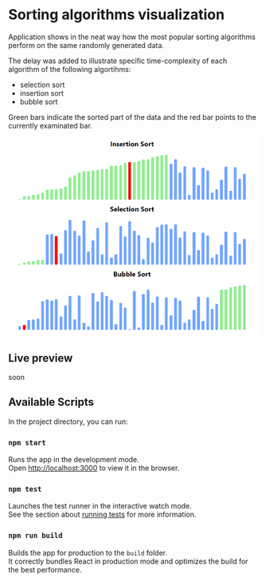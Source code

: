 
# Sorting algorithms visualization

Application shows in the neat way how the most popular sorting algorithms perform on the same randomly generated data.

The delay was added to illustrate specific time-complexity of each algorithm of the following algortihms:

* selection sort
* insertion sort
* bubble sort

Green bars indicate the sorted part of the data and the red bar points to the currently examinated bar.

![sorting algorithms](./src/assets/preview.png)

## Live preview
soon
## Available Scripts

In the project directory, you can run:

### `npm start`

Runs the app in the development mode.\
Open [http://localhost:3000](http://localhost:3000) to view it in the browser.



### `npm test`

Launches the test runner in the interactive watch mode.\
See the section about [running tests](https://facebook.github.io/create-react-app/docs/running-tests) for more information.

### `npm run build`

Builds the app for production to the `build` folder.\
It correctly bundles React in production mode and optimizes the build for the best performance.





